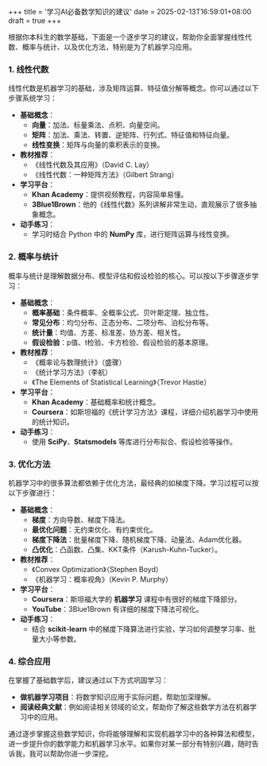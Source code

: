 +++
title = '学习AI必备数学知识的建议'
date = 2025-02-13T16:59:01+08:00
draft = true
+++


根据你本科生的数学基础，下面是一个逐步学习的建议，帮助你全面掌握线性代数、概率与统计、以及优化方法，特别是为了机器学习应用。

### 1. **线性代数**
   线性代数是机器学习的基础，涉及矩阵运算、特征值分解等概念。你可以通过以下步骤系统学习：

   - **基础概念**：
     - **向量**：加法、标量乘法、点积、向量空间。
     - **矩阵**：加法、乘法、转置、逆矩阵、行列式、特征值和特征向量。
     - **线性变换**：矩阵与向量的乘积表示的变换。
   - **教材推荐**：
     - 《线性代数及其应用》（David C. Lay）
     - 《线性代数：一种矩阵方法》（Gilbert Strang）
   - **学习平台**：
     - **Khan Academy**：提供视频教程，内容简单易懂。
     - **3Blue1Brown**：他的《线性代数》系列讲解非常生动，直观展示了很多抽象概念。
   - **动手练习**：
     - 学习时结合 Python 中的 **NumPy** 库，进行矩阵运算与线性变换。

### 2. **概率与统计**
   概率与统计是理解数据分布、模型评估和假设检验的核心。可以按以下步骤逐步学习：

   - **基础概念**：
     - **概率基础**：条件概率、全概率公式、贝叶斯定理、独立性。
     - **常见分布**：均匀分布、正态分布、二项分布、泊松分布等。
     - **统计量**：均值、方差、标准差、协方差、相关性。
     - **假设检验**：p值、t检验、卡方检验、假设检验的基本原理。
   - **教材推荐**：
     - 《概率论与数理统计》（盛骤）
     - 《统计学习方法》（李航）
     - 《The Elements of Statistical Learning》（Trevor Hastie）
   - **学习平台**：
     - **Khan Academy**：基础概率和统计概念。
     - **Coursera**：如斯坦福的《统计学习方法》课程，详细介绍机器学习中使用的统计知识。
   - **动手练习**：
     - 使用 **SciPy**、**Statsmodels** 等库进行分布拟合、假设检验等操作。

### 3. **优化方法**
   机器学习中的很多算法都依赖于优化方法，最经典的如梯度下降。学习过程可以按以下步骤进行：

   - **基础概念**：
     - **梯度**：方向导数、梯度下降法。
     - **最优化问题**：无约束优化、有约束优化。
     - **梯度下降法**：批量梯度下降、随机梯度下降、动量法、Adam优化器。
     - **凸优化**：凸函数、凸集、KKT条件（Karush-Kuhn-Tucker）。
   - **教材推荐**：
     - 《Convex Optimization》（Stephen Boyd）
     - 《机器学习：概率视角》（Kevin P. Murphy）
   - **学习平台**：
     - **Coursera**：斯坦福大学的 **机器学习** 课程中有很好的梯度下降部分。
     - **YouTube**：3Blue1Brown 有详细的梯度下降法可视化。
   - **动手练习**：
     - 结合 **scikit-learn** 中的梯度下降算法进行实验，学习如何调整学习率、批量大小等参数。

### 4. **综合应用**
   在掌握了基础数学后，建议通过以下方式巩固学习：
   - **做机器学习项目**：将数学知识应用于实际问题，帮助加深理解。
   - **阅读经典文献**：例如阅读相关领域的论文，帮助你了解这些数学方法在机器学习中的应用。

通过逐步掌握这些数学知识，你将能够理解和实现机器学习中的各种算法和模型，进一步提升你的数学能力和机器学习水平。如果你对某一部分有特别兴趣，随时告诉我，我可以帮助你进一步深挖。